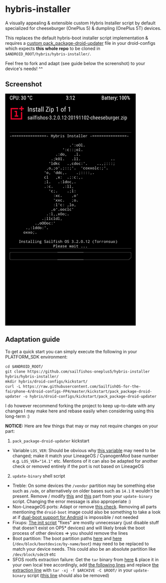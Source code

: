 # hybris-installer
A visually appealing & extensible custom Hybris Installer script by default specialized for cheeseburger (OnePlus 5) & dumpling (OnePlus 5T) devices.

This replaces the default hybris-boot installer script implementation & requires a [custom pack_package-droid-updater](https://github.com/sailfishos-oneplus5/droid-config-cheeseburger/blob/master/kickstart/pack_package-droid-updater) file in your droid-configs which expects **this whole repo** to be cloned in `$ANDROID_ROOT/hybris/hybris-installer/`.

Feel free to fork and adapt (see guide below the screenshot) to your device's needs! ^^

## Screenshot

![Hybris Installer TWRP](screenshots/hybris-installer-twrp.png "Hybris Installer in action | TWRP")

## Adaptation guide

To get a quick start you can simply execute the following in your PLATFORM_SDK environment:
```
cd $ANDROID_ROOT/
git clone https://github.com/sailfishos-oneplus5/hybris-installer hybris/hybris-installer/
mkdir hybris/droid-configs/kickstart/
curl -L https://raw.githubusercontent.com/SailfishOS-for-the-fairphone-4/droid-configs-FP4/master/kickstart/pack_package-droid-updater -o hybris/droid-configs/kickstart/pack_package-droid-updater
```

I do however recommend forking the project to keep up-to-date with any changes I may make here and rebase easily when considering using this long-term :)

**NOTICE:** Here are few things that may or may not require changes on your part:

1. `pack_package-droid-updater` kickstart
- Variable `LOS_VER`: Should be obvious why [this variable](https://git.io/Je2ky) may need to be changed; make it match your LineageOS / CyanogenMod base number e.g. `LOS_VER="14.1"` etc. Mentions of it can also be adapted for another check or removed entirely if the port is not based on LineageOS

2. `update-binary` shell script
- Treble: On some devices the `/vendor` partition may be something else such as `/odm`, or alternatively on older bases such as `14.1` it wouldn't be present. Remove / modify [this](https://git.io/Je2JF) and [this](https://git.io/Je2JA) part from your `update-binary` script. Changing the error message is also approperiate :)
- Non-LineageOS ports: Adapt or remove [this check](https://git.io/Je2Jp). Removing all parts mentioning the `droid-boot` image could also be something to take a look at if [dual-boot support for Android](https://github.com/sailfishos-oneplus5/boot-switcher) is impossible / not needed
- Fixups: [The init script](https://git.io/Je2Tq) "fixes" are mostly unnecessary (just disable stuff that doesn't exist on OP5* devices) and will likely break the boot process of other devices => you should remove the lines
- Boot partition: The boot partition paths [here](https://git.io/Je2ki) and [here](https://git.io/Je2kP) (`/dev/block/bootdevice/by-name/boot`) may need to be replaced to match your device needs. This could also be an absolute partition like `/dev/block/sde19` etc
- SFOS rootfs extraction failure: Get the `tar` binary from [here](https://github.com/sailfishos-oneplus5/hybris-installer/tree/8b90aa2536a61a571c0feb87ecd24bc9766ff251/hybris-installer) & place it in your own local tree accordingly, add [the following lines](https://git.io/Je2JX) and replace [the extraction line](https://git.io/Je2TV) with `tar -xj -f $ARCHIVE -C $ROOT/` in your `update-binary` script ([this line](https://git.io/Je2T0) should also be removed)
